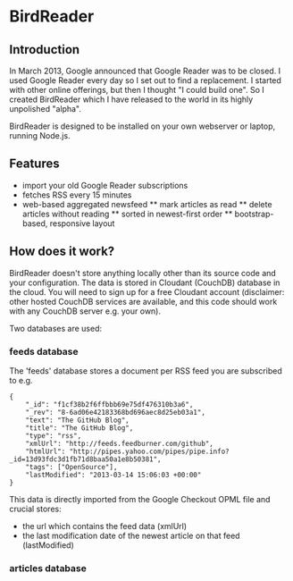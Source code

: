 # BirdReader

## Introduction

In March 2013, Google announced that Google Reader was to be closed. I used Google Reader every day so I set out to find a replacement.
I started with other online offerings, but then I thought "I could build one". So I created BirdReader which I have released to the world
in its highly unpolished "alpha".

BirdReader is designed to be installed on your own webserver or laptop, running Node.js. 

## Features

* import your old Google Reader subscriptions 
* fetches RSS every 15 minutes
* web-based aggregated newsfeed
** mark articles as read
** delete articles without reading
** sorted in newest-first order
** bootstrap-based, responsive layout

## How does it work?

BirdReader doesn't store anything locally other than its source code and your configuration. The data is stored in Cloudant (CouchDB) database in the cloud.
You will need to sign up for a free Cloudant account (disclaimer: other hosted CouchDB services are available, and this code should work with any
CouchDB server e.g. your own).

Two databases are used:

### feeds database

The 'feeds' database stores a document per RSS feed you are subscribed to e.g.

```
{
    "_id": "f1cf38b2f6ffbbb69e75df476310b3a6",
    "_rev": "8-6ad06e42183368bd696aec8d25eb03a1",
    "text": "The GitHub Blog",
    "title": "The GitHub Blog",
    "type": "rss",
    "xmlUrl": "http://feeds.feedburner.com/github",
    "htmlUrl": "http://pipes.yahoo.com/pipes/pipe.info?_id=13d93fdc3d1fb71d8baa50a1e8b50381",
    "tags": ["OpenSource"],
    "lastModified": "2013-03-14 15:06:03 +00:00"
}
```

This data is directly imported from the Google Checkout OPML file and crucial stores:

* the url which contains the feed data (xmlUrl)
* the last modification date of the newest article on that feed (lastModified)

### articles database


